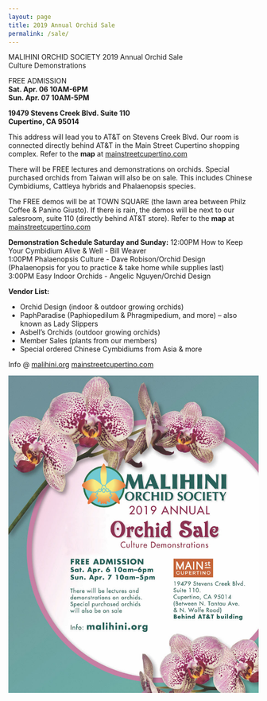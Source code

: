 ```yaml
---
layout: page
title: 2019 Annual Orchid Sale
permalink: /sale/
---
```


MALIHINI ORCHID SOCIETY 2019 Annual Orchid Sale<br>
Culture Demonstrations<br>

FREE ADMISSION<br>
**Sat. Apr. 06 10AM-6PM<br>
Sun. Apr. 07 10AM-5PM**

**19479 Stevens Creek Blvd. Suite 110<br>
Cupertino, CA  95014**

This address will lead you to AT&T on Stevens Creek Blvd.  Our room is connected directly behind AT&T in the Main Street Cupertino shopping complex.    Refer to the **map** at [mainstreetcupertino.com](http://mainstreetcupertino.com/directory/)

There will be FREE lectures and demonstrations on orchids.
Special purchased orchids from Taiwan will also be on sale.
This includes Chinese Cymbidiums, Cattleya hybrids and Phalaenopsis species.


The FREE demos will be at TOWN SQUARE (the lawn area between Philz Coffee & Panino Giusto).  If there is rain, the demos will be next to our salesroom, suite 110 (directly behind AT&T store).  Refer to the **map** at [mainstreetcupertino.com](http://mainstreetcupertino.com/directory/)

**Demonstration Schedule Saturday and Sunday:**
12:00PM How to Keep Your Cymbidium Alive & Well - Bill Weaver<br>
1:00PM  Phalaenopsis Culture - Dave Robison/Orchid Design<br>
	            (Phalaenopsis for you to practice & take home while supplies last)<br>
3:00PM  Easy Indoor Orchids - Angelic Nguyen/Orchid Design<br>

**Vendor List:**
* Orchid Design (indoor & outdoor growing orchids)
* PaphParadise (Paphiopedilum & Phragmipedium, and more) – also known as Lady Slippers
* Asbell’s Orchids (outdoor growing orchids)
* Member Sales (plants from our members)
* Special ordered Chinese Cymbidiums from Asia & more

Info @ [malihini.org](http://malihini.org)
[mainstreetcupertino.com](http://mainstreetcupertino.com/directory/)

<img src="/img/MOS-2019_Poster.jpg">
